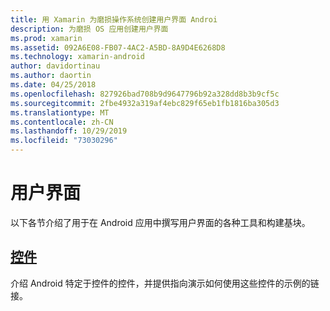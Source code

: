```yaml
---
title: 用 Xamarin 为磨损操作系统创建用户界面 Androi
description: 为磨损 OS 应用创建用户界面
ms.prod: xamarin
ms.assetid: 092A6E08-FB07-4AC2-A5BD-8A9D4E6268D8
ms.technology: xamarin-android
author: davidortinau
ms.author: daortin
ms.date: 04/25/2018
ms.openlocfilehash: 827926bad708b9d9647796b92a328dd8b3b9cf5c
ms.sourcegitcommit: 2fbe4932a319af4ebc829f65eb1fb1816ba305d3
ms.translationtype: MT
ms.contentlocale: zh-CN
ms.lasthandoff: 10/29/2019
ms.locfileid: "73030296"
---
```

# <a name="user-interface"></a>用户界面

以下各节介绍了用于在 Android 应用中撰写用户界面的各种工具和构建基块。

## <a name="controlsandroidwearuser-interfacecontrolsindexmd"></a>[控件](~/android/wear/user-interface/controls/index.md)

介绍 Android 特定于控件的控件，并提供指向演示如何使用这些控件的示例的链接。
